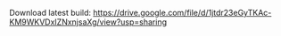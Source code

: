 Download latest build: https://drive.google.com/file/d/1jtdr23eGyTKAc-KM9WKVDxIZNxnjsaXg/view?usp=sharing
